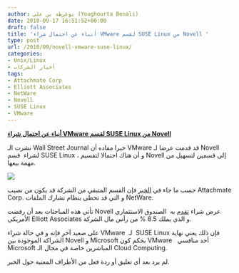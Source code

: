 ```yaml
---
author: يوغرطة بن علي (Youghourta Benali)
date: 2010-09-17 16:51:52+00:00
draft: false
title: 'أنباء عن احتمال شراء VMware لقسم SUSE Linux من Novell '
type: post
url: /2010/09/novell-vmware-suse-linux/
categories:
- Unix/Linux
- أخبار الشركات
tags:
- Attachmate Corp
- Elliott Associates
- NetWare
- Novell
- SUSE Linux
- VMware
---
```


**[أنباء عن احتمال شراء VMware لقسم SUSE Linux من Novell](http://www.it-scoop.com/2010/09/novell-vmware-suse-linux/)**


نشرت الـ Wall Street Journal خبرا مفاده أن VMware قد قدمت عرضا لـ Novell لشراء  قسم SUSE Linux ، و أن هناك احتمالا لتقسيم Novell إلى قسمين لتسهيل من مهمة بيعها.

[![](http://www.it-scoop.com/wp-content/uploads/2010/09/suse-logo.png)
](http://www.it-scoop.com/2010/09/novell-vmware-suse-linux/)

حسب ما جاء في [الخبر](http://online.wsj.com/article/SB10001424052748703440604575496053490383496.html?mod=rss_Technology) فإن القسم المتبقي من الشركة قد يكون من نصيب Attachmate Corp. و التي قد تحظى بنظام تشارك الملفات NetWare.

تأتي هذه المباحثات بعد أن رفضت Novell عرض شراء [تقدم](http://www.it-scoop.com/2010/03/%D8%B5%D9%86%D8%AF%D9%88%D9%82-%D8%A7%D8%B3%D8%AA%D8%AB%D9%85%D8%A7%D8%B1%D9%8A-%D8%A3%D9%85%D8%B1%D9%8A%D9%83%D9%8A-%D9%8A%D8%B9%D8%B1%D8%B6-%D8%B4%D8%B1%D8%A7%D8%A1-%D8%B4%D8%B1%D9%83%D8%A9-novell/) به  الصندوق الاستثماري الأمريكي Elliott Associates و الذي يملك 8.5 % من رأس مال الشركة.

على صعيد آخر فإنه و في حالة شراء VMware  لـ  SUSE Linux فإن ذلك يعني نهاية الشراكة الموجودة بين Novell و Microsoft بحكم كون VMware   أحد منافسي Microsoft المباشرين خاصة في مجال الـ Cloud Computing.

لم يرد بعد أي تعليق أو ردة فعل من الأطراف المعنية حول الخبر.
